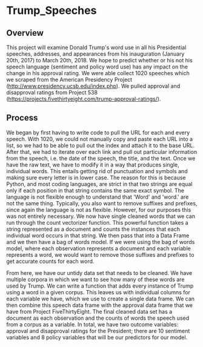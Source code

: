 # Trump_Speeches

## Overview
  This project will examine Donald Trump's word use in all his Presidential speeches, addresses, and appearances from his inauguration (January 20th, 2017) to March 20th, 2018. We hope to predict whether or his not his speech language (sentiment and policy word use) has any impact on the change in his approval rating. We were able collect 1020 speeches which we scraped from the American Presidency Project (http://www.presidency.ucsb.edu/index.php). We pulled approval and disapproval ratings from Project 538 (https://projects.fivethirtyeight.com/trump-approval-ratings/). 

## Process
  We began by first having to write code to pull the URL for each and every speech. With 1020, we could not manually copy and paste each URL into a list, so we had to be able to pull out the index and attach it to the base URL. After that, we had to iterate over each link and pull out particular information from the speech, i.e. the date of the speech, the title, and the text. Once we have the raw text, we have to modify it in a way that produces single, individual words. This entails getting rid of punctuation and symbols and making sure every letter is in lower case. The reason for this is because Python, and most coding languages, are strict in that two strings are equal only if each position in that string contains the same exact symbol. The language is not flexible enough to understand that 'Word' and 'word.' are not the same thing. Typically, you also want to remove suffixes and prefixes, since again the language is not as flexible. However, for our purposes this was not entirely necessary. We now have single cleaned words that we can run through the count vectorizer function. This powerful function takes a string represented as a document and counts the instances that each individual word occurs in that string. We then pass that into a Data Frame and we then have a bag of words model. If we were using the bag of words model, where each observation represents a document and each variable represents a word, we would want to remove those suffixes and prefixes to get accurate counts for each word. 

  From here, we have our untidy data set that needs to be cleaned. We have multiple corpora in which we want to see how many of these words are used by Trump. We can write a function that adds every instance of Trump using a word in a given corpus. This leaves us with individual columns for each variable we have, which we use to create a single data frame. We can then combine this speech data frame with the approval data frame that we have from Project FiveThirtyEight. The final cleaned data set has a document as each observation and the counts of words the speech used from a corpus as a variable. In total, we have two outcome variables: approval and disapproval ratings for the President; there are 10 sentiment variables and 8 policy variables that will be our predictors for our model.  
